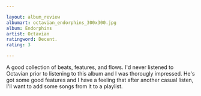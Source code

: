 ```yaml
---

layout: album_review
albumart: octavian_endorphins_300x300.jpg
album: Endorphins
artist: Octavian
ratingword: Decent.
rating: 3

---
```


A good collection of beats, features, and flows. I'd never listened to Octavian prior to listening to this album and I was thorougly impressed. He's got some good features and I have a feeling that after another casual listen, I'll want to add some songs from it to a playlist.
